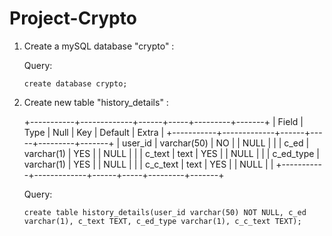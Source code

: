 # Project-Crypto

1.  Create a mySQL database "crypto" : 
    
    Query:
    
    `create database crypto;`
    
2.  Create new table "history_details" :

    +-----------+-------------+------+-----+---------+-------+
    | Field     | Type        | Null | Key | Default | Extra |
    +-----------+-------------+------+-----+---------+-------+
    | user_id   | varchar(50) | NO   |     | NULL    |       |
    | c_ed      | varchar(1)  | YES  |     | NULL    |       |
    | c_text    | text        | YES  |     | NULL    |       |
    | c_ed_type | varchar(1)  | YES  |     | NULL    |       |
    | c_c_text  | text        | YES  |     | NULL    |       |
    +-----------+-------------+------+-----+---------+-------+

    Query:
    
    `create table history_details(user_id varchar(50) NOT NULL, c_ed varchar(1), c_text TEXT, c_ed_type varchar(1), c_c_text TEXT);`
    
